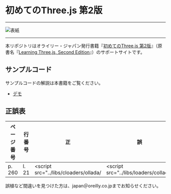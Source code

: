 # 初めてのThree.js 第2版

---

![表紙](learning-three-js-2e-ja.png)

---

本リポジトリはオライリー・ジャパン発行書籍『[初めてのThree.js 第2版](http://www.oreilly.co.jp/books/9784873117706/)』（原書名『[Learning Three.js, Second Edition](https://www.packtpub.com/web-development/learning-threejs-–-javascript-3d-library-webgl-second-edition)』）のサポートサイトです。

## サンプルコード

サンプルコードの解説は本書籍をご覧ください。

- [デモ](https://oreilly-japan.github.io/learning-three-js-2e-ja-support/index.html)

## 正誤表

ページ番号 | 行番号 | 正                                    | 誤
-----------|--------|---------------------------------------|--------------------------------------
p. 260     | l. 21  | <script src="../libs/cloaders/ollada/ | <script src="../libs/loaders/collada/

誤植など間違いを見つけた方は、japan＠oreilly.co.jpまでお知らせください。
